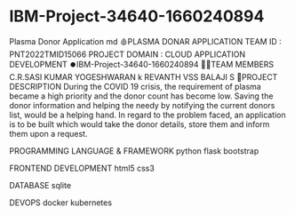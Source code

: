 # IBM-Project-34640-1660240894
Plasma Donor Application
md
🩸PLASMA DONAR APPLICATION
TEAM ID : PNT2022TMID15066
PROJECT DOMAIN : CLOUD APPLICATION DEVELOPMENT
⏺️IBM-Project-34640-1660240894
🧑‍💻TEAM MEMBERS
C.R.SASI KUMAR
YOGESHWARAN k
REVANTH VSS
BALAJI S
📝PROJECT DESCRIPTION
During the COVID 19 crisis, the requirement of plasma became a high priority and the donor count has become low. Saving the donor information and helping the needy by notifying the current donors list, would be a helping hand. In regard to the problem faced, an application is to be built which would take the donor details, store them and inform them upon a request.

PROGRAMMING LANGUAGE & FRAMEWORK
python flask bootstrap

FRONTEND DEVELOPMENT
html5 css3

DATABASE
sqlite

DEVOPS
docker kubernetes


